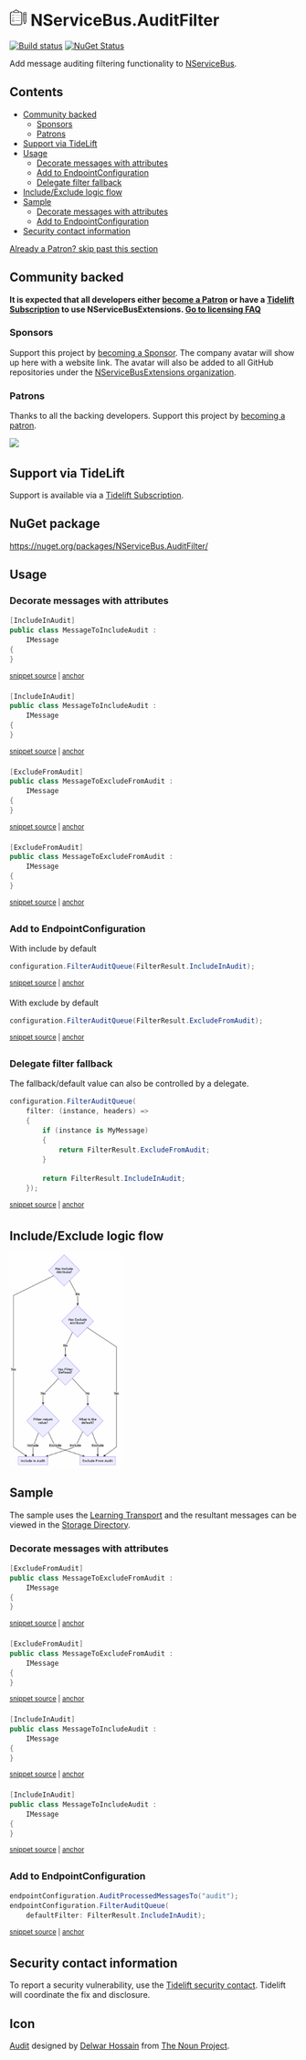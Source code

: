 <!--
GENERATED FILE - DO NOT EDIT
This file was generated by [MarkdownSnippets](https://github.com/SimonCropp/MarkdownSnippets).
Source File: /readme.source.md
To change this file edit the source file and then run MarkdownSnippets.
-->

# <img src="/src/icon.png" height="30px"> NServiceBus.AuditFilter

[![Build status](https://ci.appveyor.com/api/projects/status/chhl6coclht4mm9h/branch/master?svg=true)](https://ci.appveyor.com/project/SimonCropp/nservicebus-AuditFilter)
[![NuGet Status](https://img.shields.io/nuget/v/NServiceBus.AuditFilter.svg)](https://www.nuget.org/packages/NServiceBus.AuditFilter/)

Add message auditing filtering functionality to [NServiceBus](https://docs.particular.net/nservicebus/operations/auditing).

<!-- toc -->
## Contents

  * [Community backed](#community-backed)
    * [Sponsors](#sponsors)
    * [Patrons](#patrons)
  * [Support via TideLift](#support-via-tidelift)
  * [Usage](#usage)
    * [Decorate messages with attributes](#decorate-messages-with-attributes)
    * [Add to EndpointConfiguration](#add-to-endpointconfiguration)
    * [Delegate filter fallback](#delegate-filter-fallback)
  * [Include/Exclude logic flow](#includeexclude-logic-flow)
  * [Sample](#sample)
    * [Decorate messages with attributes](#decorate-messages-with-attributes-1)
    * [Add to EndpointConfiguration](#add-to-endpointconfiguration-1)
  * [Security contact information](#security-contact-information)<!-- endtoc -->

<!--- StartOpenCollectiveBackers -->

[Already a Patron? skip past this section](#endofbacking)


## Community backed

**It is expected that all developers either [become a Patron](https://opencollective.com/nservicebusextensions/contribute/patron-6976) or have a [Tidelift Subscription](#support-via-tidelift) to use NServiceBusExtensions. [Go to licensing FAQ](https://github.com/NServiceBusExtensions/Home/#licensingpatron-faq)**


### Sponsors

Support this project by [becoming a Sponsor](https://opencollective.com/nservicebusextensions/contribute/sponsor-6972). The company avatar will show up here with a website link. The avatar will also be added to all GitHub repositories under the [NServiceBusExtensions organization](https://github.com/NServiceBusExtensions).


### Patrons

Thanks to all the backing developers. Support this project by [becoming a patron](https://opencollective.com/nservicebusextensions/contribute/patron-6976).

<img src="https://opencollective.com/nservicebusextensions/tiers/patron.svg?width=890&avatarHeight=60&button=false">

<a href="#" id="endofbacking"></a>

<!--- EndOpenCollectiveBackers -->


## Support via TideLift

Support is available via a [Tidelift Subscription](https://tidelift.com/subscription/pkg/nuget-nservicebus.auditfilter?utm_source=nuget-nservicebus.auditfilter&utm_medium=referral&utm_campaign=enterprise).


## NuGet package

https://nuget.org/packages/NServiceBus.AuditFilter/


## Usage


### Decorate messages with attributes

<!-- snippet: MessageToIncludeAudit -->
<a id='snippet-messagetoincludeaudit'/></a>
```cs
[IncludeInAudit]
public class MessageToIncludeAudit :
    IMessage
{
}
```
<sup><a href='/src/Sample/MessageToIncludeAudit.cs#L4-L10' title='File snippet `messagetoincludeaudit` was extracted from'>snippet source</a> | <a href='#snippet-messagetoincludeaudit' title='Navigate to start of snippet `messagetoincludeaudit`'>anchor</a></sup>
<a id='snippet-messagetoincludeaudit-1'/></a>
```cs
[IncludeInAudit]
public class MessageToIncludeAudit :
    IMessage
{
}
```
<sup><a href='/src/Tests/Snippets/MessageToIncludeAudit.cs#L4-L12' title='File snippet `messagetoincludeaudit` was extracted from'>snippet source</a> | <a href='#snippet-messagetoincludeaudit-1' title='Navigate to start of snippet `messagetoincludeaudit`'>anchor</a></sup>
<!-- endsnippet -->

<!-- snippet: MessageToExcludeFromAudit -->
<a id='snippet-messagetoexcludefromaudit'/></a>
```cs
[ExcludeFromAudit]
public class MessageToExcludeFromAudit :
    IMessage
{
}
```
<sup><a href='/src/Sample/MessageToExcludeFromAudit.cs#L4-L10' title='File snippet `messagetoexcludefromaudit` was extracted from'>snippet source</a> | <a href='#snippet-messagetoexcludefromaudit' title='Navigate to start of snippet `messagetoexcludefromaudit`'>anchor</a></sup>
<a id='snippet-messagetoexcludefromaudit-1'/></a>
```cs
[ExcludeFromAudit]
public class MessageToExcludeFromAudit :
    IMessage
{
}
```
<sup><a href='/src/Tests/Snippets/MessageToExcludeFromAudit.cs#L4-L12' title='File snippet `messagetoexcludefromaudit` was extracted from'>snippet source</a> | <a href='#snippet-messagetoexcludefromaudit-1' title='Navigate to start of snippet `messagetoexcludefromaudit`'>anchor</a></sup>
<!-- endsnippet -->


### Add to EndpointConfiguration

With include by default

<!-- snippet: DefaultIncludeInAudit -->
<a id='snippet-defaultincludeinaudit'/></a>
```cs
configuration.FilterAuditQueue(FilterResult.IncludeInAudit);
```
<sup><a href='/src/Tests/Snippets/Usage.cs#L8-L12' title='File snippet `defaultincludeinaudit` was extracted from'>snippet source</a> | <a href='#snippet-defaultincludeinaudit' title='Navigate to start of snippet `defaultincludeinaudit`'>anchor</a></sup>
<!-- endsnippet -->

With exclude by default

<!-- snippet: DefaultExcludeFromAudit -->
<a id='snippet-defaultexcludefromaudit'/></a>
```cs
configuration.FilterAuditQueue(FilterResult.ExcludeFromAudit);
```
<sup><a href='/src/Tests/Snippets/Usage.cs#L13-L17' title='File snippet `defaultexcludefromaudit` was extracted from'>snippet source</a> | <a href='#snippet-defaultexcludefromaudit' title='Navigate to start of snippet `defaultexcludefromaudit`'>anchor</a></sup>
<!-- endsnippet -->


### Delegate filter fallback

The fallback/default value can also be controlled by a delegate.

<!-- snippet: FilterAuditByDelegate -->
<a id='snippet-filterauditbydelegate'/></a>
```cs
configuration.FilterAuditQueue(
    filter: (instance, headers) =>
    {
        if (instance is MyMessage)
        {
            return FilterResult.ExcludeFromAudit;
        }

        return FilterResult.IncludeInAudit;
    });
```
<sup><a href='/src/Tests/Snippets/Usage.cs#L18-L31' title='File snippet `filterauditbydelegate` was extracted from'>snippet source</a> | <a href='#snippet-filterauditbydelegate' title='Navigate to start of snippet `filterauditbydelegate`'>anchor</a></sup>
<!-- endsnippet -->


## Include/Exclude logic flow

<img src="/src/flow.png" width="200px">


## Sample

The sample uses the [Learning Transport](https://docs.particular.net/transports/learning/) and the resultant messages can be viewed in the [Storage Directory](https://docs.particular.net/transports/learning/#usage-storage-directory).


### Decorate messages with attributes

<!-- snippet: MessageToExcludeFromAudit -->
<a id='snippet-messagetoexcludefromaudit'/></a>
```cs
[ExcludeFromAudit]
public class MessageToExcludeFromAudit :
    IMessage
{
}
```
<sup><a href='/src/Sample/MessageToExcludeFromAudit.cs#L4-L10' title='File snippet `messagetoexcludefromaudit` was extracted from'>snippet source</a> | <a href='#snippet-messagetoexcludefromaudit' title='Navigate to start of snippet `messagetoexcludefromaudit`'>anchor</a></sup>
<a id='snippet-messagetoexcludefromaudit-1'/></a>
```cs
[ExcludeFromAudit]
public class MessageToExcludeFromAudit :
    IMessage
{
}
```
<sup><a href='/src/Tests/Snippets/MessageToExcludeFromAudit.cs#L4-L12' title='File snippet `messagetoexcludefromaudit` was extracted from'>snippet source</a> | <a href='#snippet-messagetoexcludefromaudit-1' title='Navigate to start of snippet `messagetoexcludefromaudit`'>anchor</a></sup>
<!-- endsnippet -->

<!-- snippet: MessageToIncludeAudit -->
<a id='snippet-messagetoincludeaudit'/></a>
```cs
[IncludeInAudit]
public class MessageToIncludeAudit :
    IMessage
{
}
```
<sup><a href='/src/Sample/MessageToIncludeAudit.cs#L4-L10' title='File snippet `messagetoincludeaudit` was extracted from'>snippet source</a> | <a href='#snippet-messagetoincludeaudit' title='Navigate to start of snippet `messagetoincludeaudit`'>anchor</a></sup>
<a id='snippet-messagetoincludeaudit-1'/></a>
```cs
[IncludeInAudit]
public class MessageToIncludeAudit :
    IMessage
{
}
```
<sup><a href='/src/Tests/Snippets/MessageToIncludeAudit.cs#L4-L12' title='File snippet `messagetoincludeaudit` was extracted from'>snippet source</a> | <a href='#snippet-messagetoincludeaudit-1' title='Navigate to start of snippet `messagetoincludeaudit`'>anchor</a></sup>
<!-- endsnippet -->


### Add to EndpointConfiguration

<!-- snippet: Enable -->
<a id='snippet-enable'/></a>
```cs
endpointConfiguration.AuditProcessedMessagesTo("audit");
endpointConfiguration.FilterAuditQueue(
    defaultFilter: FilterResult.IncludeInAudit);
```
<sup><a href='/src/Sample/Program.cs#L19-L25' title='File snippet `enable` was extracted from'>snippet source</a> | <a href='#snippet-enable' title='Navigate to start of snippet `enable`'>anchor</a></sup>
<!-- endsnippet -->


## Security contact information

To report a security vulnerability, use the [Tidelift security contact](https://tidelift.com/security). Tidelift will coordinate the fix and disclosure.


## Icon

[Audit](https://thenounproject.com/term/audit/618766/) designed by [Delwar Hossain](https://thenounproject.com/delwar/) from [The Noun Project](https://thenounproject.com/).
